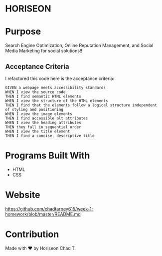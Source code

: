 # HORISEON

# Purpose
Search Engine Optimization, Online Reputation Management, and Social Media Marketing for social solutions!!

## Acceptance Criteria

I refactored this code here is the acceptance criteria:

```
GIVEN a webpage meets accessibility standards
WHEN I view the source code
THEN I find semantic HTML elements
WHEN I view the structure of the HTML elements
THEN I find that the elements follow a logical structure independent of styling and positioning
WHEN I view the image elements
THEN I find accessible alt attributes
WHEN I view the heading attributes
THEN they fall in sequential order
WHEN I view the title element
THEN I find a concise, descriptive title
```



# Programs Built With
* HTML
* CSS

# Website

https://github.com/chadtarpey615/week-1-homework/blob/master/README.md

# Contribution
Made with ❤️️ by Horiseon
Chad T. 

